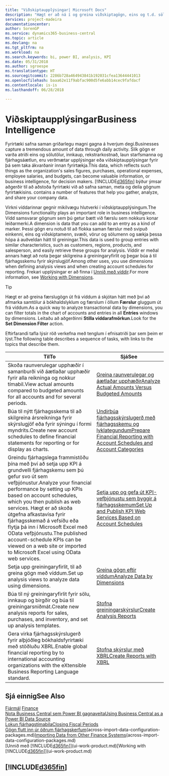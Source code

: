 ```yaml
---
title: "Viðskiptaupplýsingar| Microsoft Docs"
description: "Hægt er að ná í og greina viðskiptagögn, eins og t.d. sölutölur, innkaup, rekstrarkostnað, laun starfsmanna og fjárhagsáætlanir, sem geta verið verðmætar viðskiptaupplýsingar eða hjálpað til við ákvarðanatöku."
services: project-madeira
documentationcenter: 
author: SorenGP
ms.service: dynamics365-business-central
ms.topic: article
ms.devlang: na
ms.tgt_pltfrm: na
ms.workload: na
ms.search.keywords: bi, power BI, analysis, KPI
ms.date: 05/31/2018
ms.author: sgroespe
ms.translationtype: HT
ms.sourcegitcommit: 2286b728a464943841b192031cfea13644441013
ms.openlocfilehash: baaa62e11f9abfac900d5fe6abb14cec9fafdacf
ms.contentlocale: is-is
ms.lasthandoff: 06/28/2018

---
```

# <a name="business-intelligence"></a><span data-ttu-id="6efb3-103">Viðskiptaupplýsingar</span><span class="sxs-lookup"><span data-stu-id="6efb3-103">Business Intelligence</span></span>
<span data-ttu-id="6efb3-104">Fyrirtæki safna saman gríðarlegu magni gagna á hverjum degi.</span><span class="sxs-lookup"><span data-stu-id="6efb3-104">Businesses capture a tremendous amount of data through daily activity.</span></span> <span data-ttu-id="6efb3-105">Slík gögn er varða atriði eins og sölutölur, innkaup, rekstrarkostnað, laun starfsmanna og fjárhagsáætlun, eru verðmætar upplýsingar eða viðskiptaupplýsingar fyrir þá sem taka ákvarðanir innan fyrirtækja.</span><span class="sxs-lookup"><span data-stu-id="6efb3-105">This data, which reflects such things as the organization's sales figures, purchases, operational expenses, employee salaries, and budgets, can become valuable information, or business intelligence, for decision makers.</span></span> [!INCLUDE[d365fin](includes/d365fin_md.md)]<span data-ttu-id="6efb3-106"> býður ýmsar aðgerðir til að aðstoða fyrirtæki við að safna saman, meta og deila gögnum fyrirtækisins.</span><span class="sxs-lookup"><span data-stu-id="6efb3-106"> contains a number of features that help you gather, analyze, and share your company data.</span></span>

<span data-ttu-id="6efb3-107">Virkni víddarinnar gegnir mikilvægu hlutverki í viðskiptaupplýsingum.</span><span class="sxs-lookup"><span data-stu-id="6efb3-107">The Dimensions functionality plays an important role in business intelligence.</span></span> <span data-ttu-id="6efb3-108">Vídd samsvarar gögnum sem þú getur bætt við færslu sem nokkurs konar leiðarmerki.</span><span class="sxs-lookup"><span data-stu-id="6efb3-108">A dimension is data that you can add to an entry as a kind of marker.</span></span> <span data-ttu-id="6efb3-109">Þessi gögn eru notuð til að flokka saman færslur með svipuð einkenni, eins og viðskiptamenn, svæði, vörur og sölumenn og sækja þessa hópa á auðveldan hátt til greiningar.</span><span class="sxs-lookup"><span data-stu-id="6efb3-109">This data is used to group entries with similar characteristics, such as customers, regions, products, and salesperson, and easily retrieve these groups for analysis.</span></span> <span data-ttu-id="6efb3-110">Víddir er meðal annars hægt að nota þegar skilgreina á greiningaryfirlit og þegar búa á til fjárhagsskemu fyrir skýrslugjöf.</span><span class="sxs-lookup"><span data-stu-id="6efb3-110">Among other uses, you use dimensions  when defining analysis views and when creating account schedules for reporting.</span></span> <span data-ttu-id="6efb3-111">Frekari upplýsingar er að finna í [Unnið með víddir](finance-dimensions.md).</span><span class="sxs-lookup"><span data-stu-id="6efb3-111">For more information, see [Working with Dimensions](finance-dimensions.md).</span></span>

> [!TIP]
> <span data-ttu-id="6efb3-112">Hægt er að greina færslugögn út frá víddum á skjótan hátt með því að afmarka samtölur á bókhaldslyklum og færslum í öllum **Færslur** gluggum út frá víddum.</span><span class="sxs-lookup"><span data-stu-id="6efb3-112">As a quick way to analyze transactional data by dimensions, you can filter totals in the chart of accounts and entries in all **Entries** windows by dimensions.</span></span> <span data-ttu-id="6efb3-113">Leitaðu að aðgerðinni **Stilla víddarafmörkun**.</span><span class="sxs-lookup"><span data-stu-id="6efb3-113">Look for the **Set Dimension Filter** action.</span></span>  

<span data-ttu-id="6efb3-114">Eftirfarandi tafla lýsir röð verkefna með tenglum í efnisatriði þar sem þeim er lýst.</span><span class="sxs-lookup"><span data-stu-id="6efb3-114">The following table describes a sequence of tasks, with links to the topics that describe them.</span></span>  

| <span data-ttu-id="6efb3-115">Til</span><span class="sxs-lookup"><span data-stu-id="6efb3-115">To</span></span> | <span data-ttu-id="6efb3-116">Sjá</span><span class="sxs-lookup"><span data-stu-id="6efb3-116">See</span></span> |
| --- | --- |
|<span data-ttu-id="6efb3-117">Skoða raunverulegar upphæðir í samanburði við áætlaðar upphæðir fyrir alla reikninga og nokkur tímabil.</span><span class="sxs-lookup"><span data-stu-id="6efb3-117">View actual amounts compared to budgeted amounts for all accounts and for several periods.</span></span>|[<span data-ttu-id="6efb3-118">Greina raunverulegar og áætlaðar upphæðir</span><span class="sxs-lookup"><span data-stu-id="6efb3-118">Analyze Actual Amounts Versus Budgeted Amounts</span></span>](bi-how-analyze-actual-versus-budget.md)|
|<span data-ttu-id="6efb3-119">Búa til nýtt fjárhagsskema til að skilgreina ársreikninga fyrir skýrslugjöf eða fyrir sýningu í formi myndrits.</span><span class="sxs-lookup"><span data-stu-id="6efb3-119">Create new account schedules to define financial statements for reporting or for display as charts.</span></span>|[<span data-ttu-id="6efb3-120">Undirbúa fjárhagsskýrslugerð með fjárhagsskemu og lyklategundum</span><span class="sxs-lookup"><span data-stu-id="6efb3-120">Prepare Financial Reporting with Account Schedules and Account Categories</span></span>](bi-how-work-account-schedule.md)|
|<span data-ttu-id="6efb3-121">Greindu fjárhagslega frammistöðu þína með því að setja upp KPI á grundvelli fjárhagskemu sem þú gefur svo út sem vefþjónustur.</span><span class="sxs-lookup"><span data-stu-id="6efb3-121">Analyze your financial performance by setting up KPIs based on account schedules, which you then publish as web services.</span></span> <span data-ttu-id="6efb3-122">Hægt er að skoða útgefna afkastavísa fyrir fjárhagsskemað á vefsíðu eða flytja þá inn í Microsoft Excel með OData vefþjónustu.</span><span class="sxs-lookup"><span data-stu-id="6efb3-122">The published account-schedule KPIs can be viewed on a web site or imported to Microsoft Excel using OData web services.</span></span>|[<span data-ttu-id="6efb3-123">Setja upp og gefa út KPI-vefþjónustu sem byggir á fjárhagsskemum</span><span class="sxs-lookup"><span data-stu-id="6efb3-123">Set Up and Publish KPI Web Services Based on Account Schedules</span></span>](bi-how-to-set-up-and-publish-kpi-web-services-based-on-account-schedules.md)|
|<span data-ttu-id="6efb3-124">Setja upp greiningaryfirlit, til að greina gögn með víddum.</span><span class="sxs-lookup"><span data-stu-id="6efb3-124">Set up analysis views to analyze data using dimensions.</span></span>|[<span data-ttu-id="6efb3-125">Greina gögn eftir víddum</span><span class="sxs-lookup"><span data-stu-id="6efb3-125">Analyze Data by Dimensions</span></span>](bi-how-analyze-data-dimension.md)|
|<span data-ttu-id="6efb3-126">Búa til ný greiningaryfirlit fyrir sölu, innkaup og birgðir og búa til greiningarsniðmát.</span><span class="sxs-lookup"><span data-stu-id="6efb3-126">Create new analysis reports for sales, purchases, and inventory, and set up analysis templates.</span></span>|[<span data-ttu-id="6efb3-127">Stofna greiningarskýrslur</span><span class="sxs-lookup"><span data-stu-id="6efb3-127">Create Analysis Reports</span></span>](bi-how-create-analysis-views-reports.md)|
|<span data-ttu-id="6efb3-128">Gera virka fjárhagsskýrslugerð fyrir alþjóðleg bókhaldsfyrirtæki með stöðluðu XBRL.</span><span class="sxs-lookup"><span data-stu-id="6efb3-128">Enable global financial reporting by to international accounting organizations with the eXtensible Business Reporting Language standard.</span></span>|[<span data-ttu-id="6efb3-129">Stofna skýrslur með XBRL</span><span class="sxs-lookup"><span data-stu-id="6efb3-129">Create Reports with XBRL</span></span>](bi-create-reports-with-xbrl.md)|

## <a name="see-also"></a><span data-ttu-id="6efb3-130">Sjá einnig</span><span class="sxs-lookup"><span data-stu-id="6efb3-130">See Also</span></span>
<span data-ttu-id="6efb3-131">[Fjármál](finance.md)  </span><span class="sxs-lookup"><span data-stu-id="6efb3-131">[Finance](finance.md)  </span></span>  
[<span data-ttu-id="6efb3-132">Nota Business Central sem Power BI gagnaveita</span><span class="sxs-lookup"><span data-stu-id="6efb3-132">Using Business Central as a Power BI Data Source</span></span>](across-how-use-financials-data-source-powerbi.md)  
[<span data-ttu-id="6efb3-133">Lokun fjárhagstímabila</span><span class="sxs-lookup"><span data-stu-id="6efb3-133">Closing Fiscal Periods</span></span>](year-close-years-periods.md)  
<span data-ttu-id="6efb3-134">[Gögn flutt inn úr öðrum fjárhagskerfum](across-import-data-configuration-packages.md)(across-import-data-configuration-packages.md)</span><span class="sxs-lookup"><span data-stu-id="6efb3-134">[Importing Data from Other Finance Systems](across-import-data-configuration-packages.md)(across-import-data-configuration-packages.md)</span></span>  
<span data-ttu-id="6efb3-135">[Unnið með [!INCLUDE[d365fin](includes/d365fin_md.md)]](ui-work-product.md)</span><span class="sxs-lookup"><span data-stu-id="6efb3-135">[Working with [!INCLUDE[d365fin](includes/d365fin_md.md)]](ui-work-product.md)</span></span>

## [!INCLUDE[d365fin](includes/free_trial_md.md)]  
 

